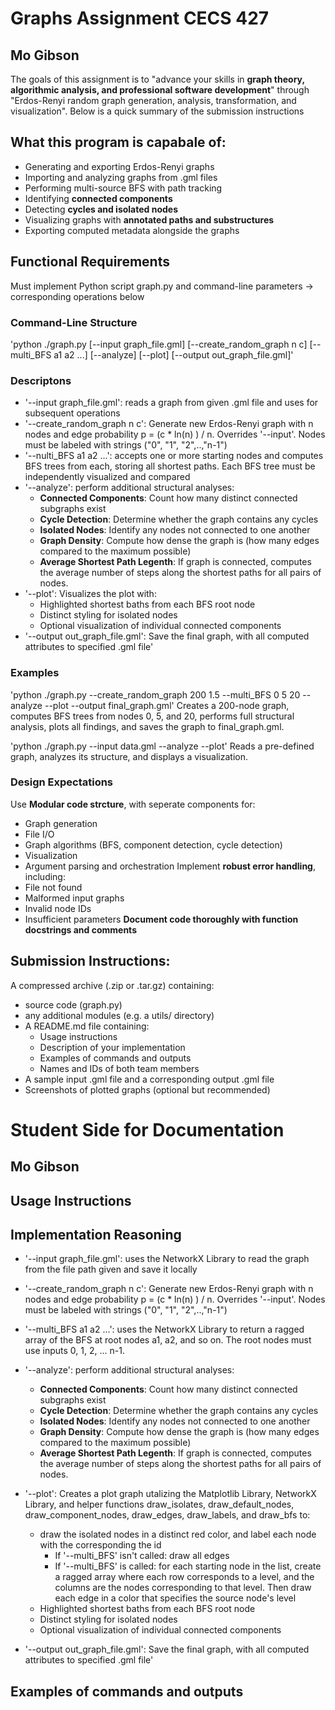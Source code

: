 # Graphs Assignment CECS 427
## Mo Gibson
The goals of this assignment is to "advance your skills in **graph theory, algorithmic analysis, and professional software development**" through "Erdos-Renyi random graph generation, analysis, transformation, and visualization". Below is a quick summary of the submission instructions

## What this program is capabale of: 
- Generating and exporting Erdos-Renyi graphs
- Importing and analyzing graphs from .gml files
- Performing multi-source BFS with path tracking
- Identifying **connected components**
- Detecting **cycles and isolated nodes**
- Visualizing graphs with **annotated paths and substructures**
- Exporting computed metadata alongside the graphs

## Functional Requirements
Must implement Python script graph.py and command-line parameters -> corresponding operations below

### Command-Line Structure
'python ./graph.py [--input graph_file.gml] [--create_random_graph n c] [--multi_BFS a1 a2 ...] [--analyze] [--plot] [--output out_graph_file.gml]'

### Descriptons
- '--input graph_file.gml': reads a graph from given .gml file and uses for subsequent operations
- '--create_random_graph n c': Generate new Erdos-Renyi graph with n nodes and edge probability p = (c * ln(n) ) / n. Overrides '--input'. Nodes must be labeled with strings ("0", "1", "2",..,"n-1")
- '--nulti_BFS a1 a2 ...': accepts one or more starting nodes and computes BFS trees from each, storing all shortest paths. Each BFS tree must be independently visualized and compared
- '--analyze': perform additional structural analyses:
    - **Connected Components**: Count how many distinct connected subgraphs exist
    - **Cycle Detection**: Determine whether the graph contains any cycles
    - **Isolated Nodes**: Identify any nodes not connected to one another
    - **Graph Density**: Compute how dense the graph is (how many edges compared to the maximum possible)
    - **Average Shortest Path Legenth**: If graph is connected, computes the average number of steps along the shortest paths for all pairs of nodes.
- '--plot': Visualizes the plot with:
    - Highlighted shortest baths from each BFS root node
    - Distinct styling for isolated nodes
    - Optional visualization of individual connected components
- '--output out_graph_file.gml': Save the final graph, with all computed attributes to specified .gml file'

### Examples
'python ./graph.py --create_random_graph 200 1.5 --multi_BFS 0 5 20 --analyze --plot --output final_graph.gml'
Creates a 200-node graph, computes BFS trees from nodes 0, 5, and 20, performs full structural analysis, plots all findings, and saves the graph to final_graph.gml.

'python ./graph.py --input data.gml --analyze --plot'
Reads a pre-defined graph, analyzes its structure, and displays a visualization.

### Design Expectations
Use **Modular code strcture**, with seperate components for:
- Graph generation
- File I/O
- Graph algorithms (BFS, component detection, cycle detection)
- Visualization
- Argument parsing and orchestration
Implement **robust error handling**, including:
- File not found
- Malformed input graphs
- Invalid node IDs
- Insufficient parameters
**Document code thoroughly with function docstrings and comments**

## Submission Instructions:
A compressed archive (.zip or .tar.gz) containing:
- source code (graph.py)
- any additional modules (e.g. a utils/ directory)
- A README.md file containing:
    - Usage instructions
    - Description of your implementation
    - Examples of commands and outputs
    - Names and IDs of both team members
- A sample input .gml file and a corresponding output .gml file
- Screenshots of plotted graphs (optional but recommended)

# Student Side for Documentation
## Mo Gibson

## Usage Instructions

## Implementation Reasoning
- '--input graph_file.gml': uses the NetworkX Library to read the graph from the file path given and save it locally

- '--create_random_graph n c': Generate new Erdos-Renyi graph with n nodes and edge probability p = (c * ln(n) ) / n. Overrides '--input'. Nodes must be labeled with strings ("0", "1", "2",..,"n-1")

- '--multi_BFS a1 a2 ...': uses the NetworkX Library to return a ragged array of the BFS at root nodes a1, a2, and so on. The root nodes must use inputs 0, 1, 2, ... n-1.

- '--analyze': perform additional structural analyses:
    - **Connected Components**: Count how many distinct connected subgraphs exist
    - **Cycle Detection**: Determine whether the graph contains any cycles
    - **Isolated Nodes**: Identify any nodes not connected to one another
    - **Graph Density**: Compute how dense the graph is (how many edges compared to the maximum possible)
    - **Average Shortest Path Legenth**: If graph is connected, computes the average number of steps along the shortest paths for all pairs of nodes.

- '--plot': Creates a plot graph utalizing the Matplotlib Library, NetworkX Library, and helper functions draw_isolates, draw_default_nodes, draw_component_nodes, draw_edges, draw_labels, and draw_bfs to:
    - draw the isolated nodes in a distinct red color, and label each node with the corresponding the id
        - If '--multi_BFS' isn't called: draw all edges
        - If '--multi_BFS' is called: for each starting node in the list, create a ragged array where each row corresponds to a level, and the columns are the nodes corresponding to that level. Then draw each edge in a color that specifies the source node's level
    - Highlighted shortest baths from each BFS root node
    - Distinct styling for isolated nodes
    - Optional visualization of individual connected components

- '--output out_graph_file.gml': Save the final graph, with all computed attributes to specified .gml file'

## Examples of commands and outputs